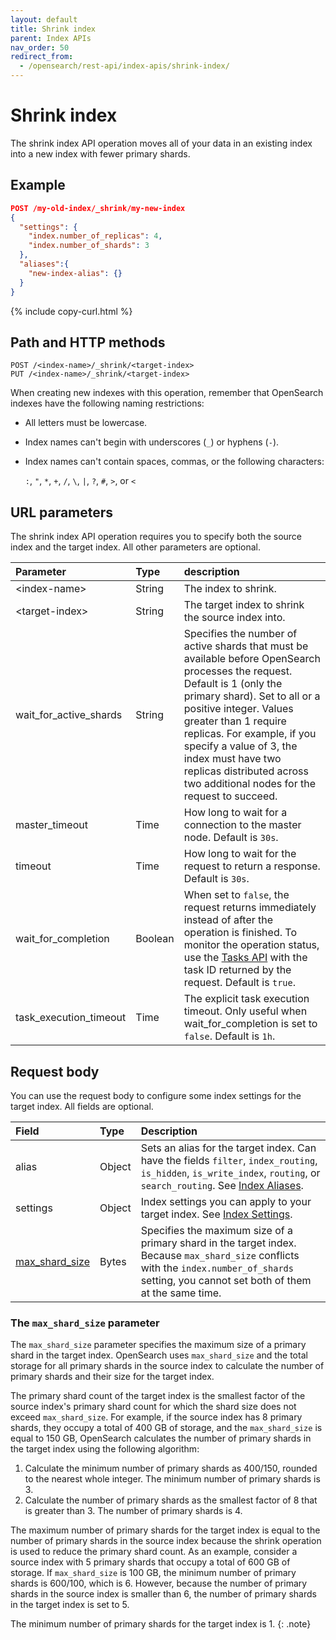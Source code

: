 ```yaml
---
layout: default
title: Shrink index
parent: Index APIs
nav_order: 50
redirect_from:
  - /opensearch/rest-api/index-apis/shrink-index/
---
```


# Shrink index

The shrink index API operation moves all of your data in an existing index into a new index with fewer primary shards.

## Example

```json
POST /my-old-index/_shrink/my-new-index
{
  "settings": {
    "index.number_of_replicas": 4,
    "index.number_of_shards": 3
  },
  "aliases":{
    "new-index-alias": {}
  }
}
```
{% include copy-curl.html %}

## Path and HTTP methods

```
POST /<index-name>/_shrink/<target-index>
PUT /<index-name>/_shrink/<target-index>
```

When creating new indexes with this operation, remember that OpenSearch indexes have the following naming restrictions:

- All letters must be lowercase.
- Index names can't begin with underscores (`_`) or hyphens (`-`).
- Index names can't contain spaces, commas, or the following characters:

  `:`, `"`, `*`, `+`, `/`, `\`, `|`, `?`, `#`, `>`, or `<`

## URL parameters

The shrink index API operation requires you to specify both the source index and the target index. All other parameters are optional.

Parameter | Type | description
:--- | :--- | :---
&lt;index-name&gt; | String | The index to shrink.
&lt;target-index&gt; | String | The target index to shrink the source index into.
wait_for_active_shards | String | Specifies the number of active shards that must be available before OpenSearch processes the request. Default is 1 (only the primary shard). Set to all or a positive integer. Values greater than 1 require replicas. For example, if you specify a value of 3, the index must have two replicas distributed across two additional nodes for the request to succeed.
master_timeout | Time | How long to wait for a connection to the master node. Default is `30s`.
timeout | Time | How long to wait for the request to return a response. Default is `30s`.
wait_for_completion | Boolean | When set to `false`, the request returns immediately instead of after the operation is finished. To monitor the operation status, use the [Tasks API]({{site.url}}{{site.baseurl}}/api-reference/tasks/) with the task ID returned by the request. Default is `true`.
task_execution_timeout | Time | The explicit task execution timeout. Only useful when wait_for_completion is set to `false`. Default is `1h`.

## Request body

You can use the request body to configure some index settings for the target index. All fields are optional.

Field | Type | Description
:--- | :--- | :---
alias | Object | Sets an alias for the target index. Can have the fields `filter`, `index_routing`, `is_hidden`, `is_write_index`, `routing`, or `search_routing`. See [Index Aliases]({{site.url}}{{site.baseurl}}/api-reference/alias/#request-body).
settings | Object | Index settings you can apply to your target index. See [Index Settings]({{site.url}}{{site.baseurl}}/api-reference/index-apis/create-index/#index-settings).
[max_shard_size](#the-max_shard_size-parameter) | Bytes | Specifies the maximum size of a primary shard in the target index. Because `max_shard_size` conflicts with the `index.number_of_shards` setting, you cannot set both of them at the same time. 

### The `max_shard_size` parameter

The `max_shard_size` parameter specifies the maximum size of a primary shard in the target index. OpenSearch uses `max_shard_size` and the total storage for all primary shards in the source index to calculate the number of primary shards and their size for the target index. 

The primary shard count of the target index is the smallest factor of the source index's primary shard count for which the shard size does not exceed `max_shard_size`. For example, if the source index has 8 primary shards, they occupy a total of 400 GB of storage, and the `max_shard_size` is equal to 150 GB, OpenSearch calculates the number of primary shards in the target index using the following algorithm:

1. Calculate the minimum number of primary shards as 400/150, rounded to the nearest whole integer. The minimum number of primary shards is 3.
1. Calculate the number of primary shards as the smallest factor of 8 that is greater than 3. The number of primary shards is 4.

The maximum number of primary shards for the target index is equal to the number of primary shards in the source index because the shrink operation is used to reduce the primary shard count. As an example, consider a source index with 5 primary shards that occupy a total of 600 GB of storage. If `max_shard_size` is 100 GB, the minimum number of primary shards is 600/100, which is 6. However, because the number of primary shards in the source index is smaller than 6, the number of primary shards in the target index is set to 5.

The minimum number of primary shards for the target index is 1.
{: .note}